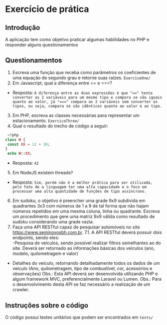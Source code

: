 
# Exercício de prática

## Introdução

A aplicação tem como objetivo praticar algumas habilidades no PHP e responder alguns questionamentos

## Questionamentos
1. Escreva uma função que receba como parâmetros os coeficientes de uma equação de segundo grau e retorne suas raízes. 
`ExerciceOne/`
2. Em Javascript, qual a diferença entre == e ===? 
* Resposta:
`
A diferença entre as duas expressões é que "==" tenta converter as 2 variáveis para um mesmo tipo e compara se são iguais quanto ao valor, já "===" compara as 2 variáveis sem converter os tipos, ou seja, compara se são idênticos quanto ao valor e ao tipo.
`

3. Em PHP, escreva as classes necessárias para representar um estacionamento. 
`ExerciceThree/`
4. Qual o resultado do trecho de código a seguir: 
```php
 <?php 
class W { 
 const XX = 12 + 30; 
}
 echo W::XX; 
```
* Resposta:
`
42
`
5. Em NodeJS existem threads? 
* Resposta:
`
Sim, porém não é a melhor prática para ser utilizada, pelo fato de a linguagem ter uma alta capacidade e o foco em processar uma alta quantidade de funções de tipo assíncrono.
`
6. Em sudoku, o objetivo é preencher uma grade 9x9 subdivida em quadrantes 3x3 com números
 de 1 a 9 de tal forma que não hajam números repetidos em uma mesma coluna, linha
 ou quadrante. Escreva um procedimento que gere uma matriz 9x9 válida como resultado de sudoku considerando uma grade vazia.
7. Faça uma API RESTful capaz de pesquisar automóveis no site https://www.seminovosbh.com.br​. 
7.1. A API RESTful deverá possuir dois endpoints, sendo eles:  
-​Pesquisa de veículos​, sendo possível realizar filtros semelhantes ao do site.
  Deverá ser retornado as informações básicas dos veículos (ano, modelo, quilometragem e valor)
- ​Detalhes do veículo​, retornando detalhadamente todos os dados de um veículo (Ano, quilometragem, tipo de combustível, cor, acessórios e observações) 
 Obs.: ​Esta API deverá ser desenvolvida utilizando PHP e algum framework MVC, preferencialmente Laravel ou Lumen. 
 Obs.:​ Para o desenvolvimento desta API se faz necessário a realização de um crawler. 
 

## Instruções sobre o código

O código possui testes unitários que podem ser encontrados em `tests/`